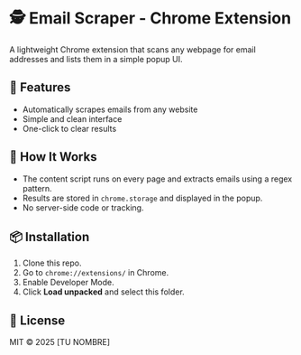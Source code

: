 # 🕵️ Email Scraper - Chrome Extension

A lightweight Chrome extension that scans any webpage for email addresses and lists them in a simple popup UI.

## 🔧 Features

- Automatically scrapes emails from any website
- Simple and clean interface
- One-click to clear results

## 🧠 How It Works

- The content script runs on every page and extracts emails using a regex pattern.
- Results are stored in `chrome.storage` and displayed in the popup.
- No server-side code or tracking.

## 📦 Installation

1. Clone this repo.
2. Go to `chrome://extensions/` in Chrome.
3. Enable Developer Mode.
4. Click **Load unpacked** and select this folder.

## 🪪 License

MIT © 2025 [TU NOMBRE]
